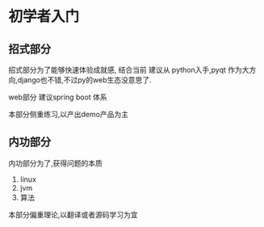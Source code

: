 # 初学者入门

## 招式部分

招式部分为了能够快速体验成就感,
结合当前 建议从 python入手,pyqt 作为大方向,django也不错,不过py的web生态没意思了.

web部分 建议spring boot 体系

本部分侧重练习,以产出demo产品为主

## 内功部分

内功部分为了,获得问题的本质

1. linux 
2. jvm
3. 算法

本部分偏重理论,以翻译或者源码学习为宜




